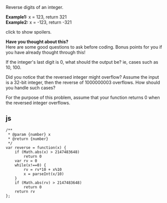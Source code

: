 Reverse digits of an integer.

**Example1:** x = 123, return 321  
**Example2:** x = -123, return -321

click to show spoilers.

**Have you thought about this?**  
Here are some good questions to ask before coding. Bonus points for you if you have already thought through this!

If the integer's last digit is 0, what should the output be? ie, cases such as 10, 100.

Did you notice that the reversed integer might overflow? Assume the input is a 32-bit integer, then the reverse of 1000000003 overflows. How should you handle such cases?

For the purpose of this problem, assume that your function returns 0 when the reversed integer overflows.

## js

```
/**
 * @param {number} x
 * @return {number}
 */
var reverse = function(x) {
    if (Math.abs(x) > 2147483648)
        return 0
    var rv = 0
    while(x!==0) {
        rv = rv*10 + x%10
        x = parseInt(x/10)
    }
    if (Math.abs(rv) > 2147483648)
        return 0
    return rv
};
```
